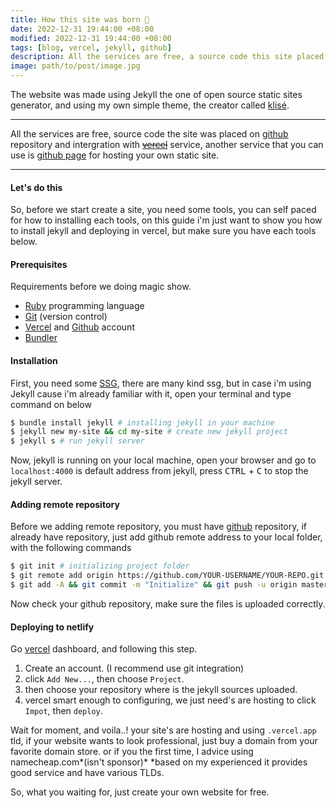```yaml
---
title: How this site was born 👶
date: 2022-12-31 19:44:00 +08:00
modified: 2022-12-31 19:44:00 +08:00
tags: [blog, vercel, jekyll, github]
description: All the services are free, a source code this site placed on github repository and intergration with vercel service, another service that you can use is github page for hosting your own static site.
image: path/to/post/image.jpg
---
```


The website was made using Jekyll the one of open source static sites generator, and using my own simple theme, the creator called [klisé](https://github.com/piharpi/klise).

<hr>

All the services are free, source code the site was placed on [github](https://github.com/piharpi/mahendrata.now.sh) repository and intergration with ~~[vercel](https://verel.app)~~ service, another service that you can use is [github page](https://pages.github.com/) for hosting your own static site.

<hr>

#### Let's do this

So, before we start create a site, you need some tools, you can self paced for how to installing each tools, on this guide i'm just want to show you how to install jekyll and deploying in vercel, but make sure you have each tools below.

#### Prerequisites

Requirements before we doing magic show.

- [Ruby](https://www.ruby-lang.org/en/downloads/) programming language
- [Git](https://git-scm.com) (version control)
- [Vercel](https://vercel.com) and [Github](https://github.com) account
- [Bundler](https://bundler.io)

#### Installation

First, you need some [SSG](https://www.staticgen.com/), there are many kind ssg, but in case i'm using Jekyll cause i'm already familiar with it, open your terminal and type command on below

```bash
$ bundle install jekyll # installing jekyll in your machine
$ jekyll new my-site && cd my-site # create new jekyll project
$ jekyll s # run jekyll server
```

Now, jekyll is running on your local machine, open your browser and go to `localhost:4000` is default address from jekyll, press <kbd>CTRL</kbd> + <kbd>C</kbd> to stop the jekyll server.

#### Adding remote repository

Before we adding remote repository, you must have [github](https://github.com/new) repository, if already have repository, just add github remote address to your local folder, with the following commands

```bash
$ git init # initializing project folder
$ git remote add origin https://github.com/YOUR-USERNAME/YOUR-REPO.git # change UPPERCASE with your own!
$ git add -A && git commit -m "Initialize" && git push -u origin master # push code to github
```

Now check your github repository, make sure the files is uploaded correctly.

#### Deploying to netlify

Go [vercel](https://vercel.app) dashboard, and following this step.

1. Create an account. (I recommend use git integration)
2. click `Add New...`, then choose `Project`.
2. then choose your repository where is the jekyll sources uploaded.
3. vercel smart enough to configuring, we just need's are hosting to click `Impot`, then `deploy`.

Wait for moment, and voila..! your site's are hosting and using `.vercel.app` tld, if your website wants to look professional, just buy a domain from your favorite domain store. or if you the first time, I advice using namecheap.com*(isn't sponsor)* \*based on my experienced it provides good service and have various TLDs.

So, what you waiting for, just create your own website for free.
